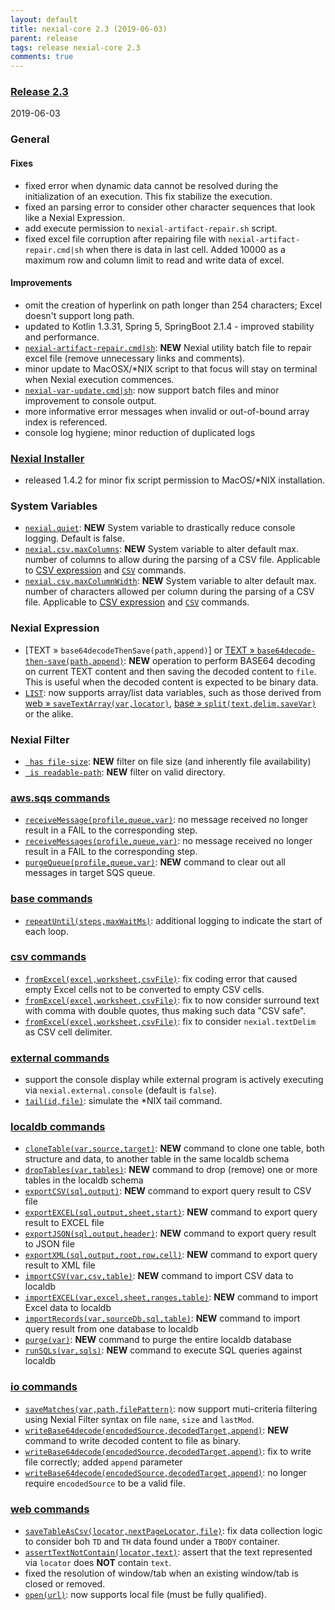 ```yaml
---
layout: default
title: nexial-core 2.3 (2019-06-03)
parent: release
tags: release nexial-core 2.3
comments: true
---
```


### <a href="https://github.com/nexiality/nexial-core/releases/tag/nexial-core-v2.3_0518" class="external-link" target="_nexial_link">Release 2.3</a>
2019-06-03

### General
#### Fixes
- fixed error when dynamic data cannot be resolved during the initialization of an execution. This fix stabilize the 
  execution.
- fixed an parsing error to consider other character sequences that look like a Nexial Expression.
- add execute permission to `nexial-artifact-repair.sh` script.
- fixed excel file corruption after repairing file with `nexial-artifact-repair.cmd|sh` when there is data in last cell. 
  Added 10000 as a maximum row and column limit to read and write data of excel.

#### Improvements
- omit the creation of hyperlink on path longer than 254 characters; Excel doesn't support long path.
- updated to Kotlin 1.3.31, Spring 5, SpringBoot 2.1.4 - improved stability and performance.
- [`nexial-artifact-repair.cmd|sh`](../userguide/BatchFiles#nexial-artifact-repair): 
  **NEW** Nexial utility batch file to repair excel file (remove unnecessary links and comments).
- minor update to MacOSX/*NIX script to that focus will stay on terminal when Nexial execution commences.
- [`nexial-var-update.cmd|sh`](../userguide/BatchFiles#nexial-variable-update): 
  now support batch files and minor improvement to console output.
- more informative error messages when invalid or out-of-bound array index is referenced.
- console log hygiene; minor reduction of duplicated logs

### [Nexial Installer](https://github.com/nexiality/nexial-installer)
- released 1.4.2 for minor fix script permission to MacOS/*NIX installation.

### System Variables
- [`nexial.quiet`](../systemvars/index#nexial.quiet): **NEW** System variable to drastically reduce console logging. 
  Default is false.
- [`nexial.csv.maxColumns`](../systemvars/index#nexial.csv.maxColumns): **NEW** System variable to alter default max.
  number of columns to allow during the parsing of a CSV file. Applicable to 
  [CSV expression](../expressions/CSVexpression#parseconfigs) and [`CSV`](../commands/csv) commands.
- [`nexial.csv.maxColumnWidth`](../systemvars/index#nexial.csv.maxColumnWidth): **NEW** System variable to alter default 
  max. number of characters allowed per column during the parsing of a CSV file. Applicable to 
  [CSV expression](../expressions/CSVexpression#parseconfigs) and [`CSV`](../commands/csv) commands.

### Nexial Expression
- [TEXT &raquo; `base64decodeThenSave(path,append)`] or [TEXT &raquo; `base64decode-then-save(path,append)`](../expressions/TEXTexpression): 
  **NEW** operation to perform BASE64 decoding on current TEXT content and then saving the decoded content to `file`. 
  This is useful when the decoded content is expected to be binary data. 
- [`LIST`](../expressions/LISTexpression): now supports array/list data variables, such as those derived from
  [web &raquo; `saveTextArray(var,locator)`](../commands/web/saveTextArray(var,locator)), 
  [base &raquo; `split(text,delim,saveVar)`](../commands/base/split(text,delim,saveVar)) or the alike.

### Nexial Filter
- [` has file-size`](../flowcontrols/filter#description): **NEW** filter on file size (and inherently file availability)
- [` is readable-path`](../flowcontrols/filter#description): **NEW** filter on valid directory.

### [aws.sqs commands](../commands/aws.sqs)
- [`receiveMessage(profile,queue,var)`](../commands/aws.sqs/receiveMessage(profile,queue,var)): no message received no 
  longer result in a FAIL to the corresponding step.
- [`receiveMessages(profile,queue,var)`](../commands/aws.sqs/receiveMessages(profile,queue,var)): no message received 
  no longer result in a FAIL to the corresponding step.
- [`purgeQueue(profile,queue,var)`](../commands/aws.sqs/purgeQueue(profile,queue,var)): **NEW** command to clear out 
  all messages in target SQS queue.

### [base commands](../commands/base)
- [`repeatUntil(steps,maxWaitMs)`](../commands/base/repeatUntil(steps,maxWaitMs)): additional logging to indicate the
  start of each loop.

### [csv commands](../commands/csv)
- [`fromExcel(excel,worksheet,csvFile)`](../commands/csv/fromExcel(excel,worksheet,csvFile)): fix coding error that 
  caused empty Excel cells not to be converted to empty CSV cells.
- [`fromExcel(excel,worksheet,csvFile)`](../commands/csv/fromExcel(excel,worksheet,csvFile)): fix to now consider
  surround text with comma with double quotes, thus making such data "CSV safe".
- [`fromExcel(excel,worksheet,csvFile)`](../commands/csv/fromExcel(excel,worksheet,csvFile)): fix to consider 
  `nexial.textDelim` as CSV cell delimiter.

### [external commands](../commands/external)
- support the console display while external program is actively executing via `nexial.external.console` (default is `false`).
- [`tail(id,file)`](../commands/external/tail(id,file)): simulate the *NIX tail command.

### [localdb commands](../commands/localdb)
- [`cloneTable(var,source,target)`](../commands/localdb/cloneTable(var,source,target)): **NEW** command to clone one
  table, both structure and data, to another table in the same localdb schema
- [`dropTables(var,tables)`](../commands/localdb/dropTables(var,tables)): **NEW** command to drop (remove) one or more 
  tables in the localdb schema
- [`exportCSV(sql,output)`](../commands/localdb/exportCSV(sql,output)): **NEW** command to export query result to CSV file
- [`exportEXCEL(sql,output,sheet,start)`](../commands/localdb/exportEXCEL(sql,output,sheet,start)): **NEW** command
   to export query result to EXCEL file
- [`exportJSON(sql,output,header)`](../commands/localdb/exportJSON(sql,output,header)): **NEW** command  to export 
  query result to JSON file
- [`exportXML(sql,output,root,row,cell)`](../commands/localdb/exportXML(sql,output,root,row,cell)): **NEW** command to 
  export query result to XML file
- [`importCSV(var,csv,table)`](../commands/localdb/importCSV(var,csv,table)): **NEW** command to import CSV data to 
  localdb
- [`importEXCEL(var,excel,sheet,ranges,table)`](../commands/localdb/importEXCEL(var,excel,sheet,ranges,table)): **NEW** 
  command to import Excel data to localdb
- [`importRecords(var,sourceDb,sql,table)`](../commands/localdb/importRecords(var,sourceDb,sql,table)): **NEW** command
  to import query result from one database to localdb
- [`purge(var)`](../commands/localdb/purge(var)): **NEW** command to purge the entire localdb database
- [`runSQLs(var,sqls)`](../commands/localdb/runSQLs(var,sqls)): **NEW** command to execute SQL queries against localdb

### [io commands](../commands/io)
- [`saveMatches(var,path,filePattern)`](../commands/io/saveMatches(var,path,filePattern)): now support muti-criteria 
  filtering using Nexial Filter syntax on file `name`, `size` and `lastMod`.
- [`writeBase64decode(encodedSource,decodedTarget,append)`](../commands/io/writeBase64decode(encodedSource,decodedTarget,append)): 
  **NEW** command to write decoded content to file as binary.
- [`writeBase64decode(encodedSource,decodedTarget,append)`](../commands/io/writeBase64decode(encodedSource,decodedTarget,append)): 
  fix to write file correctly; added `append` parameter 
- [`writeBase64decode(encodedSource,decodedTarget,append)`](../commands/io/writeBase64decode(encodedSource,decodedTarget,append)): 
  no longer require `encodedSource` to be a valid file.

### [web commands](../commands/web)
- [`saveTableAsCsv(locator,nextPageLocator,file)`](../commands/web/saveTableAsCsv(locator,nextPageLocator,file)): fix 
  data collection logic to consider boh `TD` and `TH` data found under a `TBODY` container.
- [`assertTextNotContain(locator,text)`](../commands/web/assertTextNotContain(locator,text)): assert that the 
  text represented via `locator` does **NOT** contain `text`.
- fixed the resolution of window/tab when an existing window/tab is closed or removed.  
- [`open(url)`](../commands/web/open(url)): now supports local file (must be fully qualified).
